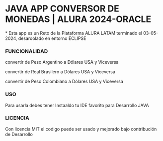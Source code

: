 <h1>JAVA APP CONVERSOR DE MONEDAS | ALURA 2024-ORACLE </h1>

<P>* Esta app es un Reto de la Plataforma ALURA LATAM terminado el 03-05-2024, desaroolado en entorno ECLIPSE</P>

<h3>FUNCIONALIDAD</h3>
<p> convertir de Peso Argentino a Dólares USA y Viceversa</p>

<p> convertir de Real Brasilero a Dólares USA y Viceversa</p>

<p> convertir de Peso Colombiano a Dólares USA y Viceversa</p>

<h3>USO</h3>
<p>Para usarla debes tener Instaaldo tu IDE favorito para Desarrollo JAVA</p>

<h3>LICENCIA</h3>
<p>Con licencia MIT el codigo puede ser usado y mejorado bajo contribución de Desarrollo</p>
